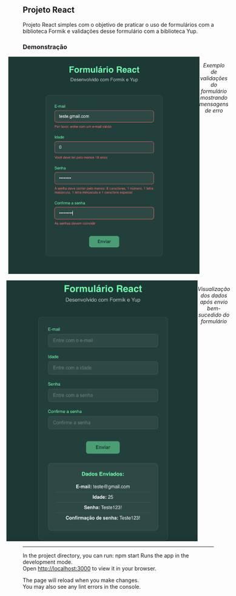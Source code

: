 ## Projeto React
Projeto React simples com o objetivo de praticar o uso de formulários com a biblioteca Formik e validações desse formulário com a biblioteca Yup.

### Demonstração

<div style="display: flex; justify-content: center">
  <img src="/src/images/validacoes.png" alt="validações" width="600px">
  <p style="text-align: center"><em>Exemplo de validações do formulário mostrando mensagens de erro</em></p>
</div>

<br/> 

<div style="display: flex; justify-content: center">
  <img src="/src/images/dados-enviados.png" alt="dados enviados" width="600px">
  <p style="text-align: center"><em>Visualização dos dados após envio bem-sucedido do formulário</em></p>
</div>

-------------------------------------------------------------------------------------------------------------------------------------------------------
In the project directory, you can run: npm start
Runs the app in the development mode.\
Open [http://localhost:3000](http://localhost:3000) to view it in your browser.

The page will reload when you make changes.\
You may also see any lint errors in the console.
